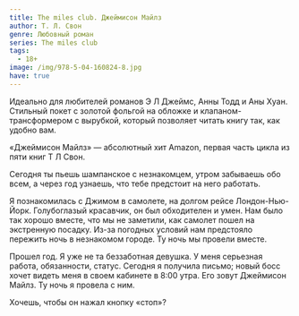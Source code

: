 ```yaml
---
title: The miles club. Джеймисон Майлз
author: Т. Л. Свон
genre: Любовный роман
series: The miles club
tags:
  - 18+
image: /img/978-5-04-160824-8.jpg
have: true
---
```

 Идеально для любителей романов Э Л Джеймс, Анны Тодд и Аны Хуан. Стильный покет с золотой фольгой на обложке и клапаном-трансформером с вырубкой, который позволяет читать книгу так, как удобно вам.

«Джеймисон Майлз» — абсолютный хит Amazon, первая часть цикла из пяти книг Т Л Свон.

Сегодня ты пьешь шампанское с незнакомцем, утром забываешь обо всем, а через год узнаешь, что тебе предстоит на него работать.

Я познакомилась с Джимом в самолете, на долгом рейсе Лондон-Нью-Йорк. Голубоглазый красавчик, он был обходителен и умен. Нам было так хорошо вместе, что мы не заметили, как самолет пошел на экстренную посадку. Из-за погодных условий нам предстояло пережить ночь в незнакомом городе. Ту ночь мы провели вместе.

Прошел год. Я уже не та беззаботная девушка. У меня серьезная работа, обязанности, статус. Сегодня я получила письмо; новый босс хочет видеть меня в своем кабинете в 8:00 утра. Его зовут Джеймисон Майлз. Ту ночь я провела с ним.

Хочешь, чтобы он нажал кнопку «стоп»?